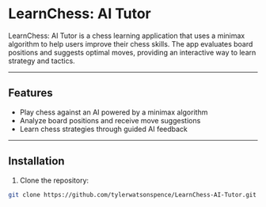 # LearnChess: AI Tutor

LearnChess: AI Tutor is a chess learning application that uses a minimax algorithm to help users improve their chess skills. The app evaluates board positions and suggests optimal moves, providing an interactive way to learn strategy and tactics.

---

## Features

- Play chess against an AI powered by a minimax algorithm  
- Analyze board positions and receive move suggestions  
- Learn chess strategies through guided AI feedback  

---

## Installation

1. Clone the repository:  
```bash
git clone https://github.com/tylerwatsonspence/LearnChess-AI-Tutor.git
